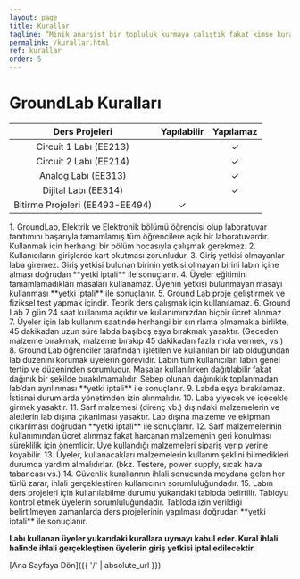 ```yaml
---
layout: page
title: Kurallar
tagline: “Minik anarşist bir topluluk kurmaya çalıştık fakat kimse kurallara uymadı."
permalink: /kurallar.html
ref: kurallar
order: 5
---
```

<h1>GroundLab Kuralları</h1>

| Ders Projeleri | Yapılabilir | Yapılamaz |
| :---: | :---: | :---: |
| Circuit 1 Labı (EE213) |   | ✓ |
| Circuit 2 Labı (EE214) |   | ✓ |
| Analog Labı (EE313) |   | ✓ |
| Dijital Labı (EE314) |   | ✓ |
| Bitirme Projeleri (EE493-EE494) | ✓ |   |
            
<p>                  
1. GroundLab, Elektrik ve Elektronik bölümü öğrencisi olup laboratuvar tanıtımını başarıyla tamamlamış tüm öğrencilere açık bir laboratuvardır. Kullanmak için herhangi bir bölüm hocasıyla çalışmak gerekmez.
2. Kullanıcıların girişlerde kart okutması zorunludur.
3. Giriş yetkisi olmayanlar laba giremez. Giriş yetkisi bulunan birinin yetkisi olmayan birini labın içine alması doğrudan **yetki iptali** ile sonuçlanır.
4. Üyeler eğitimini tamamlamadıkları masaları kullanamaz. Üyenin yetkisi bulunmayan masayı kullanması **yetki iptali** ile sonuçlanır.
5. Ground Lab proje geliştirmek ve fiziksel test yapmak içindir. Teorik ders çalışmak için kullanılamaz.
6. Ground Lab 7 gün 24 saat kullanıma açıktır ve kullanımınızdan hiçbir ücret alınmaz.
7. Üyeler için lab kullanım saatinde herhangi bir sınırlama olmamakla birlikte, 45 dakikadan uzun süre labda başıboş eşya bırakmak yasaktır. (Geceden malzeme bırakmak, malzeme bırakıp 45 dakikadan fazla mola vermek, vs.)
8. Ground Lab öğrenciler tarafından işletilen ve kullanılan bir lab olduğundan lab düzenini korumak üyelerin görevidir.  Labın tüm kullanıcıları labın genel tertip ve düzeninden sorumludur. Masalar kullanılırken dağıtılabilir fakat dağınık bir şekilde bırakılmamalıdır. Sebep olunan dağınıklık toplanmadan lab’dan ayrılınması **yetki iptali** ile sonuçlanır.
9. Labda eşya bırakılamaz. İstisnai durumlarda yönetimden izin alınmalıdır.
10. Laba yiyecek ve içecekle girmek yasaktır.
11. Sarf malzemesi (direnç vb.) dışındaki malzemelerin ve aletlerin lab dışına çıkarılması yasaktır. Lab dışına malzeme ve ekipman çıkarılması doğrudan **yetki iptali** ile sonuçlanır.
12. Sarf malzemelerinin kullanımından ücret alınmaz fakat harcanan malzemenin geri konulması süreklilik için önemlidir. Üye kullandığı malzemeleri sipariş verip yerine koyabilir.
13. Üyeler, kullanacakları malzemelerin kullanım şeklini bilmedikleri durumda yardım almalıdırlar. (bkz. Testere, power supply, sıcak hava tabancası vs.)
14. Güvenlik kurallarının ihlali sonucunda meydana gelen her türlü zarar, ihlali gerçekleştiren kullanıcının sorumluluğundadır.
15. Labın ders projeleri için kullanılabilme durumu yukarıdaki tabloda belirtilir. Tabloyu kontrol etmek üyelerin sorumluluğundadır. Tabloda izin verildiği belirtilmeyen zamanlarda ders projelerinin yapılması doğrudan **yetki iptali** ile sonuçlanır.
</p>

**Labı kullanan üyeler yukarıdaki kurallara uymayı kabul eder. Kural ihlali halinde ihlali gerçekleştiren üyelerin giriş yetkisi iptal edilecektir.**

[Ana Sayfaya Dön]({{ '/' | absolute_url }})
